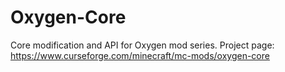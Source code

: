 # Oxygen-Core
Core modification and API for Oxygen mod series. 
Project page: https://www.curseforge.com/minecraft/mc-mods/oxygen-core
